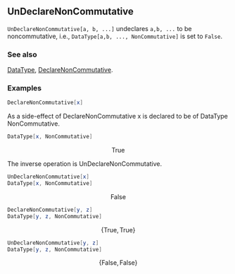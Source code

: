 ## UnDeclareNonCommutative

`UnDeclareNonCommutative[a, b, ...]` undeclares `a,b, ...` to be noncommutative, i.e., `DataType[a,b, ..., NonCommutative]` is set to `False`.

### See also

[DataType](DataType), [DeclareNonCommutative](DeclareNonCommutative).

### Examples

```mathematica
DeclareNonCommutative[x]
```

As a side-effect of DeclareNonCommutative x is declared to be of DataType NonCommutative.

```mathematica
DataType[x, NonCommutative]
```

$$\text{True}$$

The inverse operation is UnDeclareNonCommutative.

```mathematica
UnDeclareNonCommutative[x]
DataType[x, NonCommutative]
```

$$\text{False}$$

```mathematica
DeclareNonCommutative[y, z]
DataType[y, z, NonCommutative]

```

$$\{\text{True},\text{True}\}$$

```mathematica
UnDeclareNonCommutative[y, z]
DataType[y, z, NonCommutative]
```

$$\{\text{False},\text{False}\}$$